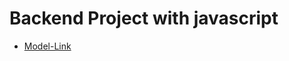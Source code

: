 # Backend Project with javascript

- [Model-Link](https://app.eraser.io/workspace/YtPqZ1VogxGy1jzIDkzj)
